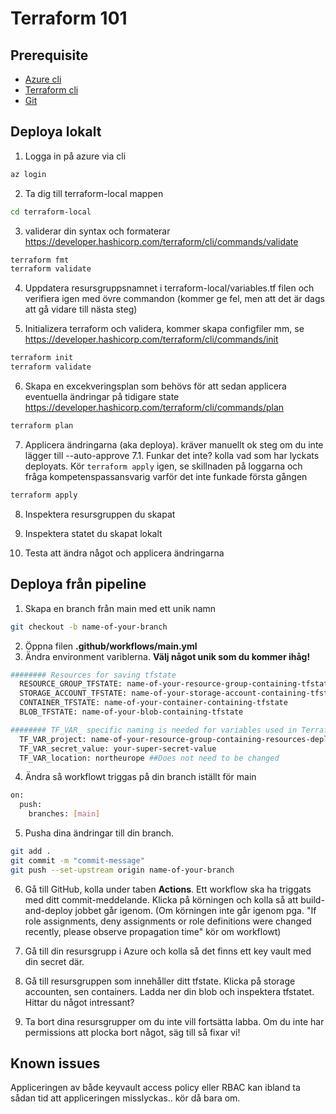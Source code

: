 # Terraform 101

## Prerequisite

- [Azure cli](https://learn.microsoft.com/en-us/cli/azure/install-azure-cli)
- [Terraform cli](https://developer.hashicorp.com/terraform/tutorials/aws-get-started/install-cli)
- [Git](https://github.com/git-guides/install-git)

## Deploya lokalt

1. Logga in på azure via cli

```bash
az login
```

2. Ta dig till terraform-local mappen

```bash
cd terraform-local
```

3.  validerar din syntax och formaterar https://developer.hashicorp.com/terraform/cli/commands/validate

```bash
terraform fmt
terraform validate
```

4. Uppdatera resursgruppsnamnet i terraform-local/variables.tf filen och verifiera igen med övre commandon (kommer ge fel, men att det är dags att gå vidare till nästa steg)

5. Initializera terraform och validera, kommer skapa configfiler mm, se https://developer.hashicorp.com/terraform/cli/commands/init

```bash
terraform init
terraform validate
```

6. Skapa en excekveringsplan som behövs för att sedan applicera eventuella ändringar på tidigare state https://developer.hashicorp.com/terraform/cli/commands/plan

```bash
terraform plan
```

7. Applicera ändringarna (aka deploya). kräver manuellt ok steg om du inte lägger till --auto-approve
7.1. Funkar det inte? kolla vad som har lyckats deployats. Kör `terraform apply` igen, se skillnaden på loggarna och fråga kompetenspassansvarig varför det inte funkade första gången

```bash
terraform apply
```

8. Inspektera resursgruppen du skapat

9. Inspektera statet du skapat lokalt

10. Testa att ändra något och applicera ändringarna

## Deploya från pipeline

1. Skapa en branch från main med ett unik namn

```bash
git checkout -b name-of-your-branch
```

2. Öppna filen **.github/workflows/main.yml**
3. Ändra environment variblerna. **Välj något unik som du kommer ihåg!**

```bash
######## Resources for saving tfstate
  RESOURCE_GROUP_TFSTATE: name-of-your-resource-group-containing-tfstate
  STORAGE_ACCOUNT_TFSTATE: name-of-your-storage-account-containing-tfstate ##Can only be lower case letter and numbers
  CONTAINER_TFSTATE: name-of-your-container-containing-tfstate
  BLOB_TFSTATE: name-of-your-blob-containing-tfstate

######## TF_VAR_ specific naming is needed for variables used in Terraform files
  TF_VAR_project: name-of-your-resource-group-containing-resources-deployed-using-terraform ##Can only be letters, numbers, dashes, 3-21 chars
  TF_VAR_secret_value: your-super-secret-value
  TF_VAR_location: northeurope ##Does not need to be changed
```

4. Ändra så workflowt triggas på din branch iställt för main

```bash
on:
  push:
    branches: [main]
```

5. Pusha dina ändringar till din branch.

```bash
git add .
git commit -m "commit-message"
git push --set-upstream origin name-of-your-branch
```

6. Gå till GitHub, kolla under taben **Actions**. Ett workflow ska ha triggats med ditt commit-meddelande. Klicka på körningen och kolla så att build-and-deploy jobbet går igenom. (Om körningen inte går igenom pga. "If role assignments, deny assignments or role definitions were changed recently, please observe propagation time" kör om workflowt)

7. Gå till din resursgrupp i Azure och kolla så det finns ett key vault med din secret där.

8. Gå till resursgruppen som innehåller ditt tfstate. Klicka på storage accounten, sen containers. Ladda ner din blob och inspektera tfstatet. Hittar du något intressant?

9. Ta bort dina resursgrupper om du inte vill fortsätta labba. Om du inte har permissions att plocka bort något, säg till så fixar vi!

## Known issues

Appliceringen av både keyvault access policy eller RBAC kan ibland ta sådan tid att appliceringen misslyckas.. kör då bara om.
